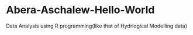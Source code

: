 # Abera-Aschalew-Hello-World
Data Analysis using R programming(like that of Hydrlogical Modelling data)
